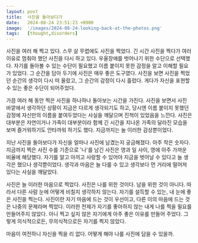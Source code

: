 ```yaml
---
layout: post
title:  사진을 돌아보다가
date:   2024-08-24 23:51:23 +0900
image:  '/images/2024-08-24-looking-back-at-the-photos.png'
tags:   [thought,disorders]
---
```


사진을 여러 해 찍고 있다. 스무 살 무렵에도 사진을 찍었다. 긴 시간 사진을 찍다가 여러 이유로 멈춰야 했던 사진을 다시 하고 있다. 우울장애를 벗어나기 위한 수단으로 선택했다. 자기를 돌아볼 수 있는 수단이 필요했고 이름 붙이지 못한 감정을 알고 이해할 필요가 있었다. 그 순간을 담아 두기에 사진은 매우 좋은 도구였다. 사진을 보면 사진을 찍었던 순간의 생각이 다시 떠 올랐고, 그 순간의 감정이 다시 흘렀다. 게다가 자신을 표현할 수 있는 좋은 수단이 되어주었다.

가끔 여러 해 동안 찍은 사진을 하나하나 돌아보는 시간을 가진다. 사진을 보면서 사진 바깥에서 생각하던 상황이 지금은 다르게 생각되기도 하고, 당시엔 이름 붙이지 못했던 감정에 자신만의 이름을 붙여두었다는 사실을 깨달으며 진척이 있었음을 느낀다. 사진은 대부분은 자연이거나 가족이 대부분이라 함께 긴 시간을 지나온 가족의 달라진 모습을 보며 즐거워하기도 안타까워 하기도 했다. 지금까지는 늘 이러한 감상뿐이었다.

지난 사진을 돌아보다가 자신을 얼마나 사진에 남겼는지 궁금해졌다. 아주 작은 숫자다. 지금까지 찍은 사진 수를 기준으로 '나'를 남긴 사진은 영과 일 사이, 영에 아주 가까운 비율에 해당했다. 자기를 알고 아끼고 사랑할 수 있어야 지금을 벗어날 수 있다고 늘 생각은 했으나 생각뿐이었다. 생각과 마음은 늘 다를 수 있고 생각보다 먼 거리에 떨어져 있다는 사실을 깨달았다. 

사진은 늘 이러한 마음으로 찍었다. 사진은 나를 위한 것이다. 남을 위한 것이 아니다. 따라서 다른 사람 눈에 어떻게 비칠지 생각하지 않는다. 자기를 설득할 수 있는, 내 눈에 좋은 사진을 찍는다. 사진이란 자기 마음에 드는 것이 우선이고, 다른 이의 마음에 드는 것은 나중의 문제라며 찍었다. 이러한 전제가 자기를 좋아하지 않는 내게 나를 찍을 필요를 만들어주지 않았다. 아니 찍고 싶지 않은 자기에게 아주 좋은 이유를 만들어 주었다. 그렇게 의식적으로든, 무의식적으로든 자기를 찍지 않았다.

마음이 여전하니 자신을 찍을 리 없다. 어떻게 해야 나를 사진에 담을 수 있을까.

